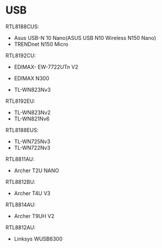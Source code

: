 # USB


RTL8188CUS:

* Asus USB-N 10 Nano\(ASUS USB N10 Wireless N150 Nano\)
* TRENDnet N150 Micro

RTL8192CU:

* EDIMAX- EW-7722UTn V2
* EDIMAX N300

* TL-WN823Nv3

RTL8192EU:

* TL-WN823Nv2
* TL-WN821Nv6


RTL8188EUS:

* TL-WN725Nv3
* TL-WN722Nv3

RTL8811AU:

* Archer T2U NANO

RTL8812BU:

* Archer T4U V3

RTL8814AU:

* Archer T9UH V2

RTL8812AU:

* Linksys WUSB6300

